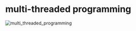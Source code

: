 # multi-threaded programming

![multi_threaded_programming](https://github.com/lolyu/aoi/assets/35479537/8294ae2d-e2f1-4c97-8f35-51915f26fbd2)
